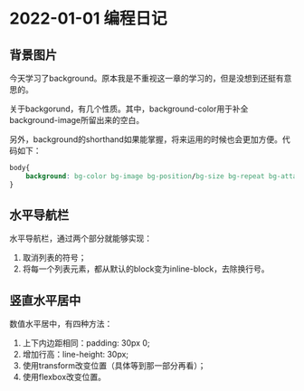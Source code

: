 # 2022-01-01 编程日记

## 背景图片

今天学习了background。原本我是不重视这一章的学习的，但是没想到还挺有意思的。

关于backgorund，有几个性质。其中，background-color用于补全background-image所留出来的空白。

另外，background的shorthand如果能掌握，将来运用的时候也会更加方便。代码如下：
```css
body{
	background: bg-color bg-image bg-position/bg-size bg-repeat bg-attachment;
}
```

## 水平导航栏

水平导航栏，通过两个部分就能够实现：

1. 取消列表的符号；
2. 将每一个列表元素，都从默认的block变为inline-block，去除换行号。

## 竖直水平居中

数值水平居中，有四种方法：

1. 上下内边距相同：padding: 30px 0;
2. 增加行高：line-height: 30px;
3. 使用transform改变位置（具体等到那一部分再看）；
4. 使用flexbox改变位置。